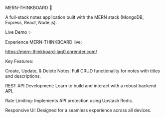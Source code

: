 MERN-THINKBOARD 🚀

A full-stack notes application built with the MERN stack (MongoDB, Express, React, Node.js). 

Live Demo ✨

Experience MERN-THINKBOARD live:

https://mern-thinkboard-laq0.onrender.com/

Key Features:

Create, Update, & Delete Notes: Full CRUD functionality for notes with titles and descriptions.

REST API Development: Learn to build and interact with a robust backend API.

Rate Limiting: Implements API protection using Upstash Redis.

Responsive UI: Designed for a seamless experience across all devices.
